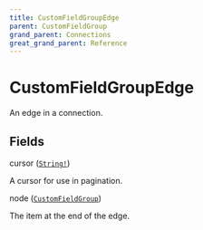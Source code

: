 ```yaml
---
title: CustomFieldGroupEdge
parent: CustomFieldGroup
grand_parent: Connections
great_grand_parent: Reference
---
```


# CustomFieldGroupEdge

An edge in a connection.

## Fields

<div class="field-entry ">
  <span id="cursor" class="field-name anchored">cursor (<code><a href="/docs/reference/scalar/string">String!</a></code>)</span>

  <div class="description-wrapper">
   <p>A cursor for use in pagination.</p>

  </div>
</div>

<div class="field-entry ">
  <span id="node" class="field-name anchored">node (<code><a href="/docs/reference/object/customfieldgroup">CustomFieldGroup</a></code>)</span>

  <div class="description-wrapper">
   <p>The item at the end of the edge.</p>

  </div>
</div>

